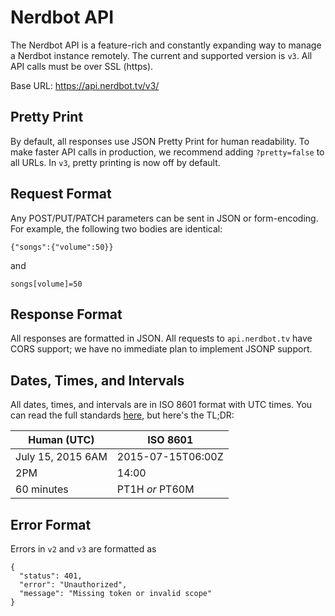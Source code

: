 # Nerdbot API
The Nerdbot API is a feature-rich and constantly expanding way to manage a Nerdbot instance remotely. The current and supported version is `v3`. All API calls must be over SSL (https).

Base URL: https://api.nerdbot.tv/v3/

## Pretty Print
By default, all responses use JSON Pretty Print for human readability. To make faster API calls in production, we recommend adding `?pretty=false` to all URLs. In `v3`, pretty printing is now off by default.

## Request Format
Any POST/PUT/PATCH parameters can be sent in JSON or form-encoding. For example, the following two bodies are identical:

    {"songs":{"volume":50}}

and

    songs[volume]=50

## Response Format
All responses are formatted in JSON. All requests to `api.nerdbot.tv` have CORS support; we have no immediate plan to implement JSONP support.

## Dates, Times, and Intervals
All dates, times, and intervals are in ISO 8601 format with UTC times. You can read the full standards [here](https://en.wikipedia.org/wiki/ISO_8601), but here's the TL;DR:

Human (UTC)|ISO 8601
---|---
July 15, 2015 6AM|2015-07-15T06:00Z
2PM|14:00
60 minutes|PT1H *or* PT60M

## Error Format
Errors in `v2` and `v3` are formatted as

    {
      "status": 401,
      "error": "Unauthorized",
      "message": "Missing token or invalid scope"
    }

